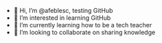 - 👋 Hi, I’m @afeblesc, testing GitHub 
- 👀 I’m interested in learning GitHub 
- 🌱 I’m currently learning how to be a tech teacher 
- 💞️ I’m looking to collaborate on sharing knowledge 


<!---
afeblesc/afeblesc is a ✨ special ✨ repository because its `README.md` (this file) appears on your GitHub profile.
You can click the Preview link to take a look at your changes.
--->
